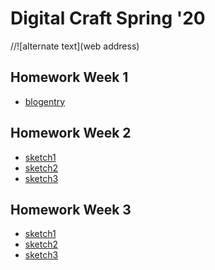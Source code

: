 # Digital Craft Spring '20

//![alternate text](web address)

## Homework Week 1
* [blogentry](https://portfolio.newschool.edu/jamescastro/2020/01/27/week1-hw-openprocessingreflection/)

## Homework Week 2
* [sketch1](https://jameswcastro.github.io/PUFY1225-Digital_Craft/Template/index.html) 
* [sketch2](https://jameswcastro.github.io/PUFY1225-Digital_Craft/RandomLines/index.html.html)
* [sketch3]()

## Homework Week 3
* [sketch1](https://jameswcastro.github.io/PUFY1225-Digital_Craft/HorizontalScanner/index.html.html) 
* [sketch2](https://jameswcastro.github.io/PUFY1225-Digital_Craft/TilePattern/index.html.html)
* [sketch3](https://jameswcastro.github.io/PUFY1225-Digital_Craft/2DMapGenerator/index.html.html)
